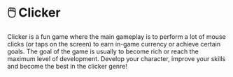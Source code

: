 # 🖱️ Clicker

Clicker is a fun game where the main gameplay is to perform a lot of mouse clicks (or taps on the screen) to earn in-game currency or achieve certain goals. The goal of the game is usually to become rich or reach the maximum level of development. Develop your character, improve your skills and become the best in the clicker genre!
